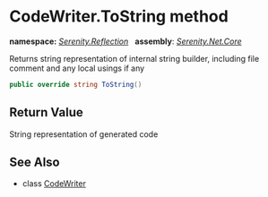 # CodeWriter.ToString method
**namespace:** *[Serenity.Reflection](../../README.md#serenity.reflection-namespace)*   **assembly**: *[Serenity.Net.Core](../../README.md)*

Returns string representation of internal string builder, including file comment and any local usings if any

```csharp
public override string ToString()
```

## Return Value

String representation of generated code

## See Also

* class [CodeWriter](../CodeWriter.md)